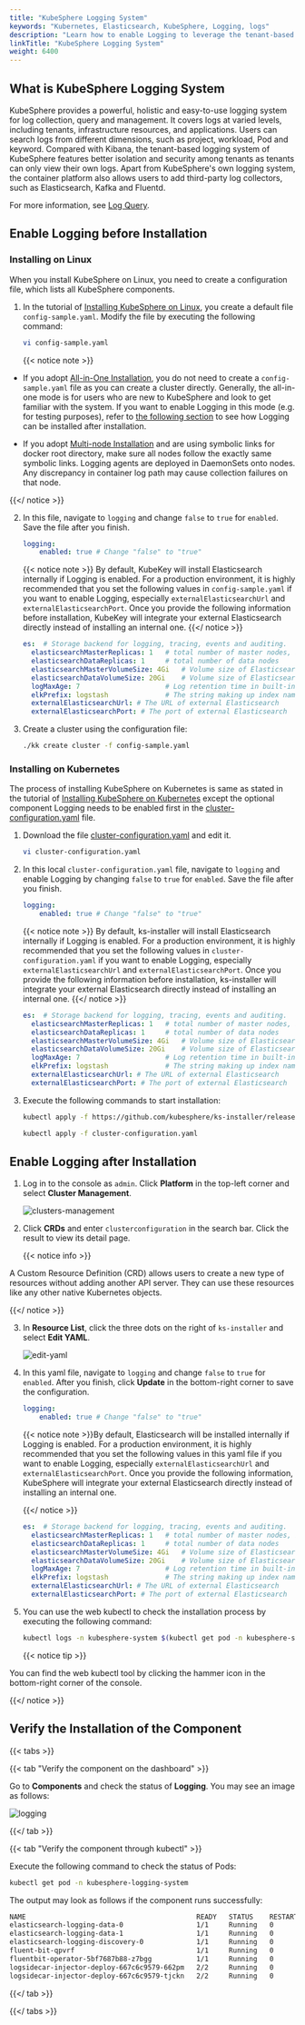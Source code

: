 ```yaml
---
title: "KubeSphere Logging System"
keywords: "Kubernetes, Elasticsearch, KubeSphere, Logging, logs"
description: "Learn how to enable Logging to leverage the tenant-based system for log collection, query and management."
linkTitle: "KubeSphere Logging System"
weight: 6400
---
```


## What is KubeSphere Logging System

KubeSphere provides a powerful, holistic and easy-to-use logging system for log collection, query and management. It covers logs at varied levels, including tenants, infrastructure resources, and applications. Users can search logs from different dimensions, such as project, workload, Pod and keyword. Compared with Kibana, the tenant-based logging system of KubeSphere features better isolation and security among tenants as tenants can only view their own logs. Apart from KubeSphere's own logging system, the container platform also allows users to add third-party log collectors, such as Elasticsearch, Kafka and Fluentd.

For more information, see [Log Query](../../toolbox/log-query/).

## Enable Logging before Installation

### Installing on Linux

When you install KubeSphere on Linux, you need to create a configuration file, which lists all KubeSphere components.

1. In the tutorial of [Installing KubeSphere on Linux](../../installing-on-linux/introduction/multioverview/), you create a default file `config-sample.yaml`. Modify the file by executing the following command:

    ```bash
    vi config-sample.yaml
    ```

    {{< notice note >}}

- If you adopt [All-in-One Installation](../../quick-start/all-in-one-on-linux/), you do not need to create a `config-sample.yaml` file as you can create a cluster directly. Generally, the all-in-one mode is for users who are new to KubeSphere and look to get familiar with the system. If you want to enable Logging in this mode (e.g. for testing purposes), refer to [the following section](#enable-logging-after-installation) to see how Logging can be installed after installation.

- If you adopt [Multi-node Installation](../../installing-on-linux/introduction/multioverview/) and are using symbolic links for docker root directory, make sure all nodes follow the exactly same symbolic links. Logging agents are deployed in DaemonSets onto nodes. Any discrepancy in container log path may cause collection failures on that node.

{{</ notice >}}

2. In this file, navigate to `logging` and change `false` to `true` for `enabled`. Save the file after you finish.

    ```yaml
    logging:
        enabled: true # Change "false" to "true"
    ```

    {{< notice note >}}
By default, KubeKey will install Elasticsearch internally if Logging is enabled. For a production environment, it is highly recommended that you set the following values in `config-sample.yaml` if you want to enable Logging, especially `externalElasticsearchUrl` and `externalElasticsearchPort`. Once you provide the following information before installation, KubeKey will integrate your external Elasticsearch directly instead of installing an internal one.
    {{</ notice >}}

    ```yaml
    es:  # Storage backend for logging, tracing, events and auditing.
      elasticsearchMasterReplicas: 1   # total number of master nodes, it's not allowed to use even number
      elasticsearchDataReplicas: 1     # total number of data nodes
      elasticsearchMasterVolumeSize: 4Gi   # Volume size of Elasticsearch master nodes
      elasticsearchDataVolumeSize: 20Gi    # Volume size of Elasticsearch data nodes
      logMaxAge: 7                     # Log retention time in built-in Elasticsearch, it is 7 days by default.
      elkPrefix: logstash              # The string making up index names. The index name will be formatted as ks-<elk_prefix>-log
      externalElasticsearchUrl: # The URL of external Elasticsearch
      externalElasticsearchPort: # The port of external Elasticsearch
    ```

3. Create a cluster using the configuration file:

    ```bash
    ./kk create cluster -f config-sample.yaml
    ```

### **Installing on Kubernetes**

The process of installing KubeSphere on Kubernetes is same as stated in the tutorial of [Installing KubeSphere on Kubernetes](../../installing-on-kubernetes/introduction/overview/) except the optional component Logging needs to be enabled first in the [cluster-configuration.yaml](https://github.com/kubesphere/ks-installer/releases/download/v3.0.0/cluster-configuration.yaml) file.

1. Download the file [cluster-configuration.yaml](https://github.com/kubesphere/ks-installer/releases/download/v3.0.0/cluster-configuration.yaml) and edit it.

    ```bash
    vi cluster-configuration.yaml
    ```

2. In this local `cluster-configuration.yaml` file, navigate to `logging` and enable Logging by changing `false` to `true` for `enabled`. Save the file after you finish.

    ```yaml
    logging:
        enabled: true # Change "false" to "true"
    ```

    {{< notice note >}}
By default, ks-installer will install Elasticsearch internally if Logging is enabled. For a production environment, it is highly recommended that you set the following values in `cluster-configuration.yaml` if you want to enable Logging, especially `externalElasticsearchUrl` and `externalElasticsearchPort`. Once you provide the following information before installation, ks-installer will integrate your external Elasticsearch directly instead of installing an internal one.
    {{</ notice >}}

    ```yaml
    es:  # Storage backend for logging, tracing, events and auditing.
      elasticsearchMasterReplicas: 1   # total number of master nodes, it's not allowed to use even number
      elasticsearchDataReplicas: 1     # total number of data nodes
      elasticsearchMasterVolumeSize: 4Gi   # Volume size of Elasticsearch master nodes
      elasticsearchDataVolumeSize: 20Gi    # Volume size of Elasticsearch data nodes
      logMaxAge: 7                     # Log retention time in built-in Elasticsearch, it is 7 days by default.
      elkPrefix: logstash              # The string making up index names. The index name will be formatted as ks-<elk_prefix>-log
      externalElasticsearchUrl: # The URL of external Elasticsearch
      externalElasticsearchPort: # The port of external Elasticsearch
    ```

3. Execute the following commands to start installation:

    ```bash
    kubectl apply -f https://github.com/kubesphere/ks-installer/releases/download/v3.0.0/kubesphere-installer.yaml

    kubectl apply -f cluster-configuration.yaml
    ```

## Enable Logging after Installation

1. Log in to the console as `admin`. Click **Platform** in the top-left corner and select **Cluster Management**.
   
   ![clusters-management](/images/docs/enable-pluggable-components/kubesphere-logging-system/clusters-management.png)

2. Click **CRDs** and enter `clusterconfiguration` in the search bar. Click the result to view its detail page.

    {{< notice info >}}

A Custom Resource Definition (CRD) allows users to create a new type of resources without adding another API server. They can use these resources like any other native Kubernetes objects.

{{</ notice >}}

3. In **Resource List**, click the three dots on the right of `ks-installer` and select **Edit YAML**.

    ![edit-yaml](/images/docs/enable-pluggable-components/kubesphere-logging-system/edit-yaml.png)

4. In this yaml file, navigate to `logging` and change `false` to `true` for `enabled`. After you finish, click **Update** in the bottom-right corner to save the configuration.

    ```yaml
    logging:
        enabled: true # Change "false" to "true"
    ```

    {{< notice note >}}By default, Elasticsearch will be installed internally if Logging is enabled. For a production environment, it is highly recommended that you set the following values in this yaml file if you want to enable Logging, especially `externalElasticsearchUrl` and `externalElasticsearchPort`. Once you provide the following information, KubeSphere will integrate your external Elasticsearch directly instead of installing an internal one.
    
    {{</ notice >}}
    
    ```yaml
    es:  # Storage backend for logging, tracing, events and auditing.
      elasticsearchMasterReplicas: 1   # total number of master nodes, it's not allowed to use even number
      elasticsearchDataReplicas: 1     # total number of data nodes
      elasticsearchMasterVolumeSize: 4Gi   # Volume size of Elasticsearch master nodes
      elasticsearchDataVolumeSize: 20Gi    # Volume size of Elasticsearch data nodes
      logMaxAge: 7                     # Log retention time in built-in Elasticsearch, it is 7 days by default.
      elkPrefix: logstash              # The string making up index names. The index name will be formatted as ks-<elk_prefix>-log
      externalElasticsearchUrl: # The URL of external Elasticsearch
      externalElasticsearchPort: # The port of external Elasticsearch
    ```

5. You can use the web kubectl to check the installation process by executing the following command:

    ```bash
    kubectl logs -n kubesphere-system $(kubectl get pod -n kubesphere-system -l app=ks-install -o jsonpath='{.items[0].metadata.name}') -f
    ```

    {{< notice tip >}}

You can find the web kubectl tool by clicking the hammer icon in the bottom-right corner of the console.

{{</ notice >}}

## Verify the Installation of the Component

{{< tabs >}}

{{< tab "Verify the component on the dashboard" >}}

Go to **Components** and check the status of **Logging**. You may see an image as follows:

![logging](/images/docs/enable-pluggable-components/kubesphere-logging-system/logging.png)

{{</ tab >}}

{{< tab "Verify the component through kubectl" >}}

Execute the following command to check the status of Pods:

```bash
kubectl get pod -n kubesphere-logging-system
```

The output may look as follows if the component runs successfully:

```bash
NAME                                          READY   STATUS    RESTARTS   AGE
elasticsearch-logging-data-0                  1/1     Running   0          9m33s
elasticsearch-logging-data-1                  1/1     Running   0          5m12s
elasticsearch-logging-discovery-0             1/1     Running   0          9m33s
fluent-bit-qpvrf                              1/1     Running   0          4m56s
fluentbit-operator-5bf7687b88-z7bgg           1/1     Running   0          9m26s
logsidecar-injector-deploy-667c6c9579-662pm   2/2     Running   0          8m56s
logsidecar-injector-deploy-667c6c9579-tjckn   2/2     Running   0          8m56s
```

{{</ tab >}}

{{</ tabs >}}
